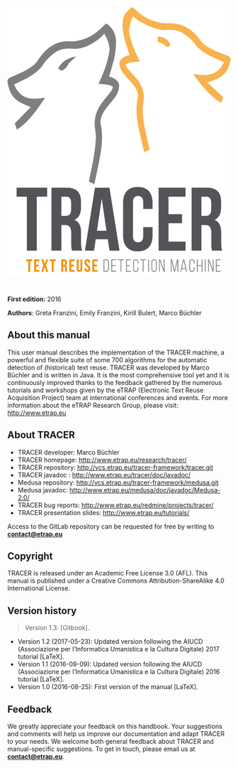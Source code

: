 # ![](/assets/colour.png)

# 

**First edition:** 2016

**Authors**: Greta Franzini, Emily Franzini, Kirill Bulert, Marco Büchler



## About this manual

This user manual describes the implementation of the TRACER machine, a powerful and flexible suite of some 700 algorithms for the automatic detection of \(historical\) text reuse. TRACER was developed by Marco Büchler and is written in Java. It is the most comprehensive tool yet and it is continuously improved thanks to the feedback gathered by the numerous tutorials and workshops given by the eTRAP \(Electronic Text Reuse Acquisition Project\) team at international conferences and events. For more information about the eTRAP Research Group, please visit: http://www.etrap.eu

## About TRACER

* TRACER developer: Marco Büchler
* TRACER homepage: http://www.etrap.eu/research/tracer/
* TRACER repository: http://vcs.etrap.eu/tracer-framework/tracer.git
* TRACER javadoc : http://www.etrap.eu/tracer/doc/javadoc/
* Medusa repository: http://vcs.etrap.eu/tracer-framework/medusa.git
* Medusa javadoc: http://www.etrap.eu/medusa/doc/javadoc/Medusa-2.0/
* TRACER bug reports: http://www.etrap.eu/redmine/projects/tracer/
* TRACER presentation slides: http://www.etrap.eu/tutorials/

Access to the GitLab repository can be requested for free by writing to **contact@etrap.eu**

## Copyright

TRACER is released under an Academic Free License 3.0 \(AFL\). This manual is published under a Creative Commons Attribution-ShareAlike 4.0 International License.

## Version history

> Version 1.3: \[Gitbook\].

* Version 1.2 \(2017-05-23\): Updated version following the AIUCD \(Associazione per l’Informatica Umanistica e la Cultura Digitale\) 2017 tutorial \[LaTeX\].
* Version 1.1 \(2016-09-09\): Updated version following the AIUCD \(Associazione per l’Informatica Umanistica e la Cultura Digitale\) 2016 tutorial \[LaTeX\].
* Version 1.0 \(2016-08-25\): First version of the manual \[LaTeX\].

## Feedback

We greatly appreciate your feedback on this handbook. Your suggestions and comments will help us improve our documentation and adapt TRACER to your needs. We welcome both general feedback about TRACER and manual-specific suggestions. To get in touch, please email us at **contact@etrap.eu**.

